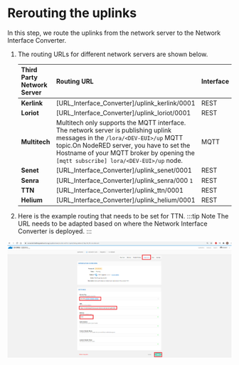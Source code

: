 # Rerouting the uplinks
In this step, we route the uplinks from the network server to the Network Interface Converter.
 
1. The routing URLs for different network servers are shown below.<br/>

    | Third Party Network Server | Routing URL | Interface | 
    | -------------------------- | ----------- | --------- | 
    |  **Kerlink** |  [URL_Interface_Converter]/uplink_kerlink/0001 |  REST | 
    | **Loriot** |  [URL_Interface_Converter]/uplink_loriot/0001 |  REST | 
    | **Multitech** |  Multitech only supports the MQTT interface. The network server is publishing uplink messages in the `/lora/<DEV-EUI>/up` MQTT topic.On NodeRED server, you have to set the Hostname of your MQTT broker by opening the `[mqtt subscribe] lora/<DEV-EUI>/up` node.<br/> |  MQTT | 
    | **Senet** |  [URL_Interface_Converter]/uplink_senet/0001 |  REST | 
    | **Senra** |  [URL_Interface_Converter]/uplink_senra/000 `1` |  REST | 
    | **TTN** |  [URL_Interface_Converter]/uplink_ttn/0001 |  REST | 
    | **Helium** |  [URL_Interface_Converter]/uplink_helium/0001 |  REST | 
2. Here is the example routing that needs to be set for TTN. 
:::tip Note
 The URL needs to be adapted based on where the Network Interface Converter is deployed.
:::
<img src="./images/Step 4 Route the uplinks from.png" border="0" />
